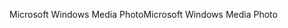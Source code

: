 <span data-ttu-id="61549-101">Microsoft Windows Media Photo</span><span class="sxs-lookup"><span data-stu-id="61549-101">Microsoft Windows Media Photo</span></span>